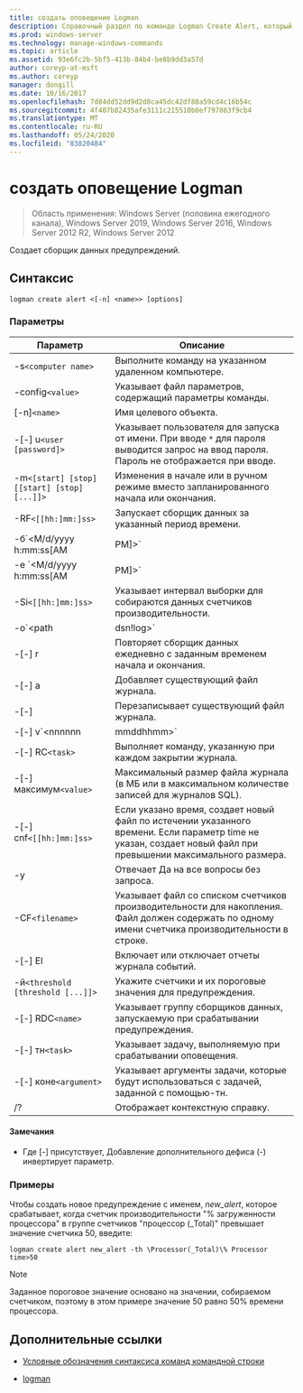 ```yaml
---
title: создать оповещение Logman
description: Справочный раздел по команде Logman Create Alert, который создает сборщик данных предупреждений.
ms.prod: windows-server
ms.technology: manage-windows-commands
ms.topic: article
ms.assetid: 93e6fc2b-5bf5-413b-84b4-be8b9dd3a57d
author: coreyp-at-msft
ms.author: coreyp
manager: dongill
ms.date: 10/16/2017
ms.openlocfilehash: 7d84dd52dd9d2d8ca45dc42df88a59cd4c16b54c
ms.sourcegitcommit: 4f407b82435afe3111c215510b0ef797863f9cb4
ms.translationtype: MT
ms.contentlocale: ru-RU
ms.lasthandoff: 05/24/2020
ms.locfileid: "83820484"
---
```

# <a name="logman-create-alert"></a>создать оповещение Logman

> Область применения: Windows Server (половина ежегодного канала), Windows Server 2019, Windows Server 2016, Windows Server 2012 R2, Windows Server 2012

Создает сборщик данных предупреждений.

## <a name="syntax"></a>Синтаксис

```
logman create alert <[-n] <name>> [options]
```

### <a name="parameters"></a>Параметры

| Параметр | Описание |
| --------- | ----------- |
| -s`<computer name>` | Выполните команду на указанном удаленном компьютере. |
| -config`<value>` | Указывает файл параметров, содержащий параметры команды. |
| [-n]`<name>` | Имя целевого объекта. |
| -[-] u`<user [password]>` | Указывает пользователя для запуска от имени. При вводе `*` для пароля выводится запрос на ввод пароля. Пароль не отображается при вводе. |
| -m`<[start] [stop] [[start] [stop] [...]]>` | Изменения в начале или в ручном режиме вместо запланированного начала или окончания. |
| -RF`<[[hh:]mm:]ss>` | Запускает сборщик данных за указанный период времени. |
| -б`<M/d/yyyy h:mm:ss[AM|PM]>` | Начинает сбор данных в указанное время. |
| -e `<M/d/yyyy h:mm:ss[AM|PM]>` | Завершает сбор данных в указанное время. |
| -Si`<[[hh:]mm:]ss>` | Указывает интервал выборки для собираются данных счетчиков производительности. |
| -o`<path|dsn!log>` | Указывает выходной файл журнала или имя DSN и набора журналов в базе данных SQL. |
| -[-] r | Повторяет сборщик данных ежедневно с заданным временем начала и окончания. |
| -[-] a | Добавляет существующий файл журнала. |
| -[-] | Перезаписывает существующий файл журнала. |
| -[-] v`<nnnnnn|mmddhhmm>` | Присоединяет сведения о управлении версиями файлов к концу имени файла журнала. |
| -[-] RC`<task>` | Выполняет команду, указанную при каждом закрытии журнала. |
| -[-] максимум`<value>` | Максимальный размер файла журнала (в МБ или в максимальном количестве записей для журналов SQL). |
| -[-] cnf`<[[hh:]mm:]ss>` | Если указано время, создает новый файл по истечении указанного времени. Если параметр time не указан, создает новый файл при превышении максимального размера. |
| -y | Отвечает Да на все вопросы без запроса. |
| -CF`<filename>` | Указывает файл со списком счетчиков производительности для накопления. Файл должен содержать по одному имени счетчика производительности в строке. |
| -[-] El | Включает или отключает отчеты журнала событий. |
| -й`<threshold [threshold [...]]>` | Укажите счетчики и их пороговые значения для предупреждения. |
| -[-] RDC`<name>` | Указывает группу сборщиков данных, запускаемую при срабатывании предупреждения. |
| -[-] тн`<task>` | Указывает задачу, выполняемую при срабатывании оповещения. |
| -[-] коне`<argument>` | Указывает аргументы задачи, которые будут использоваться с задачей, заданной с помощью-тн. |
| /? | Отображает контекстную справку. |

#### <a name="remarks"></a>Замечания

- Где [-] присутствует, Добавление дополнительного дефиса (-) инвертирует параметр.

### <a name="examples"></a>Примеры

Чтобы создать новое предупреждение с именем, *new_alert*, которое срабатывает, когда счетчик производительности "% загруженности процессора" в группе счетчиков "процессор (_Total)" превышает значение счетчика 50, введите:

```
logman create alert new_alert -th \Processor(_Total)\% Processor time>50
```

> [!NOTE]
> Заданное пороговое значение основано на значении, собираемом счетчиком, поэтому в этом примере значение 50 равно 50% времени процессора.

## <a name="additional-references"></a>Дополнительные ссылки

- [Условные обозначения синтаксиса команд командной строки](command-line-syntax-key.md)

- [logman](logman.md)
